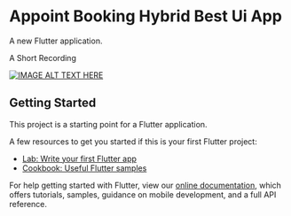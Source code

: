 # Appoint Booking Hybrid Best Ui App 

A new Flutter application.

A Short Recording 

[![IMAGE ALT TEXT HERE]("assets/mq1.png")](https://www.youtube.com/embed/LQmeSU6_ES0?start=3)

## Getting Started

This project is a starting point for a Flutter application.

A few resources to get you started if this is your first Flutter project:

- [Lab: Write your first Flutter app](https://flutter.dev/docs/get-started/codelab)
- [Cookbook: Useful Flutter samples](https://flutter.dev/docs/cookbook)

For help getting started with Flutter, view our
[online documentation](https://flutter.dev/docs), which offers tutorials,
samples, guidance on mobile development, and a full API reference.
